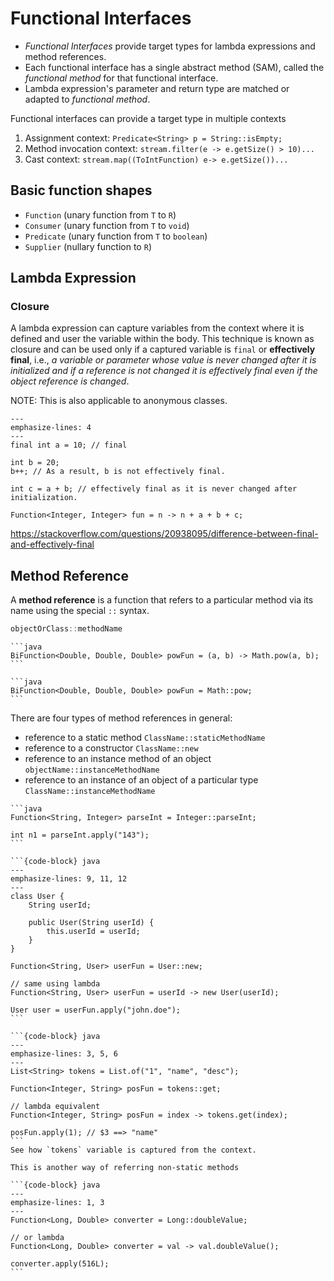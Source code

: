 # Functional Interfaces

- _Functional Interfaces_ provide target types for lambda expressions and method references.
- Each functional interface has a single abstract method (SAM), called the _functional method_ for that functional interface.
- Lambda expression's parameter and return type are matched or adapted to _functional method_.

Functional interfaces can provide a target type in multiple contexts

1. Assignment context: `Predicate<String> p = String::isEmpty;`
2. Method invocation context: `stream.filter(e -> e.getSize() > 10)...`
3. Cast context: `stream.map((ToIntFunction) e-> e.getSize())...`

## Basic function shapes

- `Function` (unary function from `T` to `R`)
- `Consumer` (unary function from `T` to `void`)
- `Predicate` (unary function from `T` to `boolean`)
- `Supplier` (nullary function to `R`)

## Lambda Expression

### Closure

A lambda expression can capture variables from the context where it is defined and user the variable within the body. This technique is known as closure and can be used only if a captured variable is `final` or **effectively final**, i.e., _a variable or parameter whose value is never changed after it is initialized and if a reference is not changed it is effectively final even if the object reference is changed_.

NOTE: This is also applicable to anonymous classes.

```{code-block} java
---
emphasize-lines: 4
---
final int a = 10; // final

int b = 20;
b++; // As a result, b is not effectively final.

int c = a + b; // effectively final as it is never changed after initialization.

Function<Integer, Integer> fun = n -> n + a + b + c;
```

https://stackoverflow.com/questions/20938095/difference-between-final-and-effectively-final

## Method Reference

A **method reference** is a function that refers to a particular method via its name using the special `::` syntax.

```java
objectOrClass::methodName
```

````{tab} Using Lambda
```java
BiFunction<Double, Double, Double> powFun = (a, b) -> Math.pow(a, b);
```
````

````{tab} Using Method Reference
```java
BiFunction<Double, Double, Double> powFun = Math::pow;
```
````

There are four types of method references in general:

- reference to a static method `ClassName::staticMethodName`
- reference to a constructor `ClassName::new`
- reference to an instance method of an object `objectName::instanceMethodName`
- reference to an instance of an object of a particular type `ClassName::instanceMethodName`

````{tab} Static method
```java
Function<String, Integer> parseInt = Integer::parseInt;

int n1 = parseInt.apply("143");
```
````

````{tab} Constructor
```{code-block} java
---
emphasize-lines: 9, 11, 12
---
class User {
    String userId;

    public User(String userId) {
        this.userId = userId;
    }
}

Function<String, User> userFun = User::new;

// same using lambda
Function<String, User> userFun = userId -> new User(userId);

User user = userFun.apply("john.doe");
```
````

````{tab} Instance method of an object
```{code-block} java
---
emphasize-lines: 3, 5, 6
---
List<String> tokens = List.of("1", "name", "desc");

Function<Integer, String> posFun = tokens::get;

// lambda equivalent
Function<Integer, String> posFun = index -> tokens.get(index);

posFun.apply(1); // $3 ==> "name"
```
See how `tokens` variable is captured from the context.
````

````{tab} Instance method of an object of a particular type
This is another way of referring non-static methods

```{code-block} java
---
emphasize-lines: 1, 3
---
Function<Long, Double> converter = Long::doubleValue;

// or lambda
Function<Long, Double> converter = val -> val.doubleValue();

converter.apply(516L);
```
````
